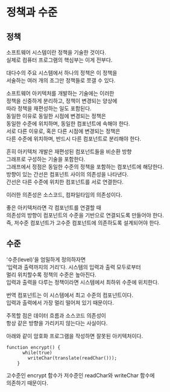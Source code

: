 # 정책과 수준

## 정책

소프트웨어 시스템이란 정책을 기술한 것이다.   
실제로 컴퓨터 프로그램의 핵심부는 이게 전부다.

대다수의 주요 시스템에서 하나의 정책은 이 정책을  
서술하는 여러 개의 조그만 정책들로 쪼갤 수 있다.

소프트웨어 아키텍처를 개발하는 기술에는 이러한  
정책을 신중하게 분리하고, 정책이 변경되는 양상에  
따라 정책을 재편성하는 일도 포함된다.  
동일한 이유로 동일한 시점에 변경되는 정책은  
동일한 수준에 위치하며, 동일한 컴포넌트에 속해야 한다.  
서로 다른 이유로, 혹은 다른 시점에 변경되는 정책은  
다른 수준에 위치하며, 반드시 다른 컴포넌트로 분리해야 한다.

흔히 아키텍처 개발은 재편성된 컴포넌트들을 비순환 방향  
그래프로 구성하는 기술을 포함한다.  
그래프에서 정점은 동일한 수준의 정책을 포함하는 컴포넌트에 해당한다.  
방향이 있는 간선은 컴포넌트 사이의 의존성을 나타낸다.  
간선은 다른 수준에 위치한 컴포넌트를 서로 연결한다.

이러한 의존성은 소스코드, 컴파일타임의 의존성이다.

좋은 아키텍처라면 각 컴포넌트를 연결할 때   
의존성의 방향이 컴포넌트의 수준을 기반으로 연결되도록 만들어야 한다.  
즉, 저수준 컴포넌트가 고수준 컴포넌트에 의존하도록 설계되어야 한다.  

## 수준
‘수준(level)’을 엄밀하게 정의하자면   
‘입력과 출력까지의 거리’다. 시스템의 입력과 출력 모두로부터  
멀리 위치할수록 정책의 수준은 높아진다.  
입력과 출력을 다루는 정책이라면 시스템에서 최하위 수준에 위치한다.

번역 컴포넌트는 이 시스템에서 최고 수준의 컴포넌트이다.  
입력과 출력에서 가장 멀리 떨어져 있기 때문이다.  

주목할 점은 데이터 흐름과 소스코드 의존성이  
항상 같은 방향을 가리키지 않는다는 사실이다.

아래와 같이 암호화 프로그램을 작성하면 잘못된 아키텍처이다.  

```
function encrypt() {
      while(true)
        writeChar(translate(readChar()));
    }
```
고수준인 encrypt 함수가 저수준인 readChar와 writeChar 함수에   
의존하기 때문이다.




